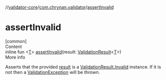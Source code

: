 //[validator-core](../../index.md)/[com.chrynan.validator](index.md)/[assertInvalid](assert-invalid.md)



# assertInvalid  
[common]  
Content  
inline fun <[T](assert-invalid.md)> [assertInvalid](assert-invalid.md)(result: [ValidationResult](-validation-result/index.md)<[T](assert-invalid.md)>)  
More info  


Asserts that the provided [result](assert-invalid.md) is a [ValidationResult.Invalid](-validation-result/-invalid/index.md) instance. If it is not then a [ValidationException](-validation-exception/index.md) will be thrown.

  



